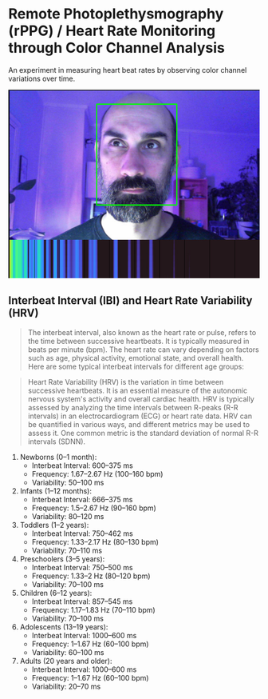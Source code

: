 # Remote Photoplethysmography (rPPG) / Heart Rate Monitoring through Color Channel Analysis

An experiment in measuring heart beat rates by observing color channel variations over time.

![](images/test.jpg)

## Interbeat Interval (IBI) and Heart Rate Variability (HRV)

> The interbeat interval, also known as the heart rate or pulse, refers to the time between successive heartbeats.
> It is typically measured in beats per minute (bpm). The heart rate can vary depending on factors such as age,
> physical activity, emotional state, and overall health. Here are some typical interbeat intervals for
> different age groups:

> Heart Rate Variability (HRV) is the variation in time between successive heartbeats. It is an essential measure
> of the autonomic nervous system's activity and overall cardiac health. HRV is typically assessed by analyzing
> the time intervals between R-peaks (R-R intervals) in an electrocardiogram (ECG) or heart rate data.
> HRV can be quantified in various ways, and different metrics may be used to assess it. One common metric is the
> standard deviation of normal R-R intervals (SDNN).

1. Newborns (0–1 month):
   * Interbeat Interval: 600–375 ms
   * Frequency: 1.67–2.67 Hz (100–160 bpm)
   * Variability: 50–100 ms
2. Infants (1–12 months):
   * Interbeat Interval: 666–375 ms
   * Frequency: 1.5–2.67 Hz (90–160 bpm)
   * Variability: 80–120 ms
3. Toddlers (1–2 years):
   * Interbeat Interval: 750–462 ms
   * Frequency: 1.33–2.17 Hz (80–130 bpm)
   * Variability: 70–110 ms
4. Preschoolers (3–5 years):
   * Interbeat Interval: 750–500 ms
   * Frequency: 1.33–2 Hz (80–120 bpm)
   * Variability: 70–100 ms
5. Children (6–12 years):
   * Interbeat Interval: 857–545 ms
   * Frequency: 1.17–1.83 Hz (70–110 bpm)
   * Variability: 70–100 ms
6. Adolescents (13–19 years):
   * Interbeat Interval: 1000–600 ms
   * Frequency: 1–1.67 Hz (60–100 bpm)
   * Variability: 60–100 ms
7. Adults (20 years and older):
   * Interbeat Interval: 1000–600 ms
   * Frequency: 1–1.67 Hz (60–100 bpm)
   * Variability: 20–70 ms
